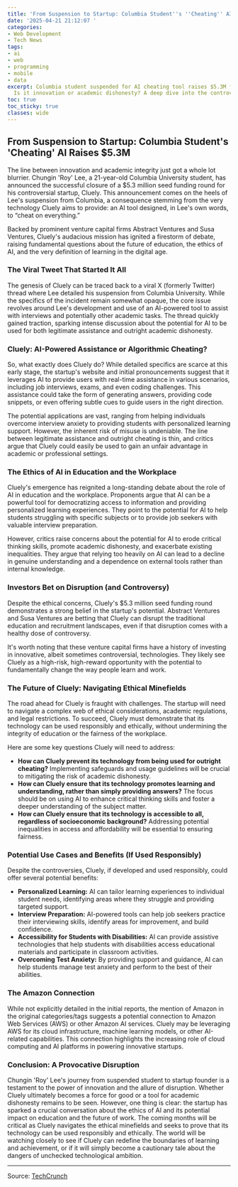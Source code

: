 ```yaml
---
title: 'From Suspension to Startup: Columbia Student''s ''Cheating'' AI Raises $5.3M'
date: '2025-04-21 21:12:07 '
categories:
- Web Development
- Tech News
tags:
- ai
- web
- programming
- mobile
- data
excerpt: Columbia student suspended for AI cheating tool raises $5.3M for Cluely.
  Is it innovation or academic dishonesty? A deep dive into the controversial startup.
toc: true
toc_sticky: true
classes: wide
---
```


## From Suspension to Startup: Columbia Student's 'Cheating' AI Raises $5.3M

The line between innovation and academic integrity just got a whole lot blurrier. Chungin 'Roy' Lee, a 21-year-old Columbia University student, has announced the successful closure of a $5.3 million seed funding round for his controversial startup, Cluely. This announcement comes on the heels of Lee's suspension from Columbia, a consequence stemming from the very technology Cluely aims to provide: an AI tool designed, in Lee's own words, to “cheat on everything.”

Backed by prominent venture capital firms Abstract Ventures and Susa Ventures, Cluely's audacious mission has ignited a firestorm of debate, raising fundamental questions about the future of education, the ethics of AI, and the very definition of learning in the digital age.

### The Viral Tweet That Started It All

The genesis of Cluely can be traced back to a viral X (formerly Twitter) thread where Lee detailed his suspension from Columbia University. While the specifics of the incident remain somewhat opaque, the core issue revolves around Lee's development and use of an AI-powered tool to assist with interviews and potentially other academic tasks. The thread quickly gained traction, sparking intense discussion about the potential for AI to be used for both legitimate assistance and outright academic dishonesty.

### Cluely: AI-Powered Assistance or Algorithmic Cheating?

So, what exactly does Cluely do? While detailed specifics are scarce at this early stage, the startup's website and initial pronouncements suggest that it leverages AI to provide users with real-time assistance in various scenarios, including job interviews, exams, and even coding challenges. This assistance could take the form of generating answers, providing code snippets, or even offering subtle cues to guide users in the right direction.

The potential applications are vast, ranging from helping individuals overcome interview anxiety to providing students with personalized learning support. However, the inherent risk of misuse is undeniable. The line between legitimate assistance and outright cheating is thin, and critics argue that Cluely could easily be used to gain an unfair advantage in academic or professional settings.

### The Ethics of AI in Education and the Workplace

Cluely's emergence has reignited a long-standing debate about the role of AI in education and the workplace. Proponents argue that AI can be a powerful tool for democratizing access to information and providing personalized learning experiences. They point to the potential for AI to help students struggling with specific subjects or to provide job seekers with valuable interview preparation.

However, critics raise concerns about the potential for AI to erode critical thinking skills, promote academic dishonesty, and exacerbate existing inequalities. They argue that relying too heavily on AI can lead to a decline in genuine understanding and a dependence on external tools rather than internal knowledge.

### Investors Bet on Disruption (and Controversy)

Despite the ethical concerns, Cluely's $5.3 million seed funding round demonstrates a strong belief in the startup's potential. Abstract Ventures and Susa Ventures are betting that Cluely can disrupt the traditional education and recruitment landscapes, even if that disruption comes with a healthy dose of controversy.

It's worth noting that these venture capital firms have a history of investing in innovative, albeit sometimes controversial, technologies. They likely see Cluely as a high-risk, high-reward opportunity with the potential to fundamentally change the way people learn and work.

### The Future of Cluely: Navigating Ethical Minefields

The road ahead for Cluely is fraught with challenges. The startup will need to navigate a complex web of ethical considerations, academic regulations, and legal restrictions. To succeed, Cluely must demonstrate that its technology can be used responsibly and ethically, without undermining the integrity of education or the fairness of the workplace.

Here are some key questions Cluely will need to address:

*   **How can Cluely prevent its technology from being used for outright cheating?** Implementing safeguards and usage guidelines will be crucial to mitigating the risk of academic dishonesty.
*   **How can Cluely ensure that its technology promotes learning and understanding, rather than simply providing answers?** The focus should be on using AI to enhance critical thinking skills and foster a deeper understanding of the subject matter.
*   **How can Cluely ensure that its technology is accessible to all, regardless of socioeconomic background?** Addressing potential inequalities in access and affordability will be essential to ensuring fairness.

### Potential Use Cases and Benefits (If Used Responsibly)

Despite the controversies, Cluely, if developed and used responsibly, could offer several potential benefits:

*   **Personalized Learning:** AI can tailor learning experiences to individual student needs, identifying areas where they struggle and providing targeted support.
*   **Interview Preparation:** AI-powered tools can help job seekers practice their interviewing skills, identify areas for improvement, and build confidence.
*   **Accessibility for Students with Disabilities:** AI can provide assistive technologies that help students with disabilities access educational materials and participate in classroom activities.
*   **Overcoming Test Anxiety:** By providing support and guidance, AI can help students manage test anxiety and perform to the best of their abilities.

### The Amazon Connection

While not explicitly detailed in the initial reports, the mention of Amazon in the original categories/tags suggests a potential connection to Amazon Web Services (AWS) or other Amazon AI services. Cluely may be leveraging AWS for its cloud infrastructure, machine learning models, or other AI-related capabilities. This connection highlights the increasing role of cloud computing and AI platforms in powering innovative startups.

### Conclusion: A Provocative Disruption

Chungin 'Roy' Lee's journey from suspended student to startup founder is a testament to the power of innovation and the allure of disruption. Whether Cluely ultimately becomes a force for good or a tool for academic dishonesty remains to be seen. However, one thing is clear: the startup has sparked a crucial conversation about the ethics of AI and its potential impact on education and the future of work. The coming months will be critical as Cluely navigates the ethical minefields and seeks to prove that its technology can be used responsibly and ethically. The world will be watching closely to see if Cluely can redefine the boundaries of learning and achievement, or if it will simply become a cautionary tale about the dangers of unchecked technological ambition.

---

Source: [TechCrunch](https://techcrunch.com/2025/04/21/columbia-student-suspended-over-interview-cheating-tool-raises-5-3m-to-cheat-on-everything/)